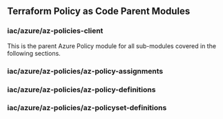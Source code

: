 ## Terraform Policy as Code Parent Modules

### iac/azure/az-policies-client 

This is the parent Azure Policy module for all sub-modules covered in the following sections.

### iac/azure/az-policies/az-policy-assignments

### iac/azure/az-policies/az-policy-definitions

### iac/azure/az-policies/az-policyset-definitions